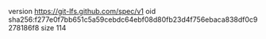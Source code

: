 version https://git-lfs.github.com/spec/v1
oid sha256:f277e0f7bb651c5a59cebdc64ebf08d80fb23d4f756ebaca838df0c9278186f8
size 114

